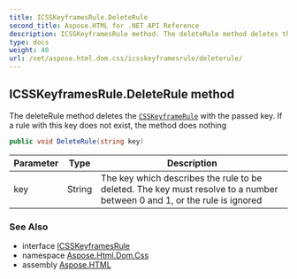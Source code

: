 ```yaml
---
title: ICSSKeyframesRule.DeleteRule
second_title: Aspose.HTML for .NET API Reference
description: ICSSKeyframesRule method. The deleteRule method deletes the CSSKeyframeRule with the passed key. If a rule with this key does not exist the method does nothing
type: docs
weight: 40
url: /net/aspose.html.dom.css/icsskeyframesrule/deleterule/
---
```

## ICSSKeyframesRule.DeleteRule method

The deleteRule method deletes the [`CSSKeyframeRule`](../../icsskeyframerule/) with the passed key. If a rule with this key does not exist, the method does nothing

```csharp
public void DeleteRule(string key)
```

| Parameter | Type | Description |
| --- | --- | --- |
| key | String | The key which describes the rule to be deleted. The key must resolve to a number between 0 and 1, or the rule is ignored |

### See Also

* interface [ICSSKeyframesRule](../)
* namespace [Aspose.Html.Dom.Css](../../icsskeyframesrule/)
* assembly [Aspose.HTML](../../../)
